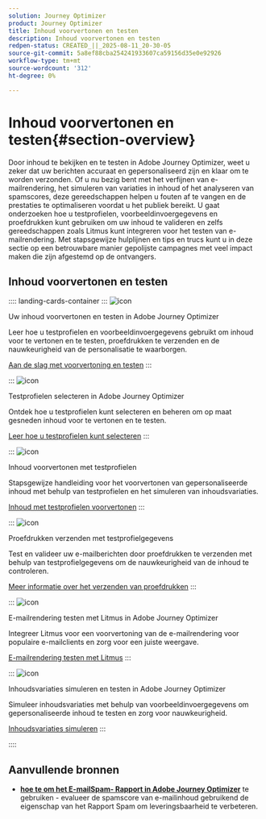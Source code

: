 ```yaml
---
solution: Journey Optimizer
product: Journey Optimizer
title: Inhoud voorvertonen en testen
description: Inhoud voorvertonen en testen
redpen-status: CREATED_||_2025-08-11_20-30-05
source-git-commit: 5a8ef88cba254241933607ca59156d35e0e92926
workflow-type: tm+mt
source-wordcount: '312'
ht-degree: 0%

---
```



# Inhoud voorvertonen en testen{#section-overview}

Door inhoud te bekijken en te testen in Adobe Journey Optimizer, weet u zeker dat uw berichten accuraat en gepersonaliseerd zijn en klaar om te worden verzonden. Of u nu bezig bent met het verfijnen van e-mailrendering, het simuleren van variaties in inhoud of het analyseren van spamscores, deze gereedschappen helpen u fouten af te vangen en de prestaties te optimaliseren voordat u het publiek bereikt. U gaat onderzoeken hoe u testprofielen, voorbeeldinvoergegevens en proefdrukken kunt gebruiken om uw inhoud te valideren en zelfs gereedschappen zoals Litmus kunt integreren voor het testen van e-mailrendering. Met stapsgewijze hulplijnen en tips en trucs kunt u in deze sectie op een betrouwbare manier gepolijste campagnes met veel impact maken die zijn afgestemd op de ontvangers.

## Inhoud voorvertonen en testen

:::: landing-cards-container
:::
![icon](https://cdn.experienceleague.adobe.com/icons/circle-play.svg)

Uw inhoud voorvertonen en testen in Adobe Journey Optimizer

Leer hoe u testprofielen en voorbeeldinvoergegevens gebruikt om inhoud voor te vertonen en te testen, proefdrukken te verzenden en de nauwkeurigheid van de personalisatie te waarborgen.

[Aan de slag met voorvertoning en testen](../using/content-management/preview-test.md)
:::

:::
![icon](https://cdn.experienceleague.adobe.com/icons/list-check.svg)

Testprofielen selecteren in Adobe Journey Optimizer

Ontdek hoe u testprofielen kunt selecteren en beheren om op maat gesneden inhoud voor te vertonen en te testen.

[Leer hoe u testprofielen kunt selecteren](../using/content-management/test-profiles.md)
:::

:::
![icon](https://cdn.experienceleague.adobe.com/icons/bullseye.svg)

Inhoud voorvertonen met testprofielen

Stapsgewijze handleiding voor het voorvertonen van gepersonaliseerde inhoud met behulp van testprofielen en het simuleren van inhoudsvariaties.

[Inhoud met testprofielen voorvertonen](../using/content-management/preview.md)
:::

:::
![icon](https://cdn.experienceleague.adobe.com/icons/envelope.svg)

Proefdrukken verzenden met testprofielgegevens

Test en valideer uw e-mailberichten door proefdrukken te verzenden met behulp van testprofielgegevens om de nauwkeurigheid van de inhoud te controleren.

[Meer informatie over het verzenden van proefdrukken](../using/content-management/proofs.md)
:::

:::
![icon](https://cdn.experienceleague.adobe.com/icons/eye.svg)

E-mailrendering testen met Litmus in Adobe Journey Optimizer

Integreer Litmus voor een voorvertoning van de e-mailrendering voor populaire e-mailclients en zorg voor een juiste weergave.

[E-mailrendering testen met Litmus](../using/content-management/rendering.md)
:::

:::
![icon](https://cdn.experienceleague.adobe.com/icons/code-branch.svg)

Inhoudsvariaties simuleren en testen in Adobe Journey Optimizer

Simuleer inhoudsvariaties met behulp van voorbeeldinvoergegevens om gepersonaliseerde inhoud te testen en zorg voor nauwkeurigheid.

[Inhoudsvariaties simuleren](../using/test-approve/simulate-sample-input.md)
:::

::::


## Aanvullende bronnen

- **[hoe te om het E-mailSpam- Rapport in Adobe Journey Optimizer](../using/content-management/spam-report.md)** te gebruiken - evalueer de spamscore van e-mailinhoud gebruikend de eigenschap van het Rapport Spam om leveringsbaarheid te verbeteren.
